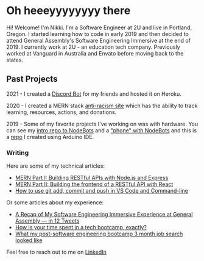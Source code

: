 # Oh heeeyyyyyyyy there

Hi! Welcome! I'm Nikki. I'm a Software Engineer at 2U and live in Portland, Oregon. I started learning how to code in early 2019 and then decided to attend General Assembly's Software Engineering Immersive at the end of 2019. I currently work at 2U - an education tech company. Previously worked at Vanguard in Australia and Envato before moving back to the states.

## Past Projects

2021 - I created a [Discord Bot](https://github.com/nikkiricks/discord-bot) for my friends and hosted it on Heroku.

2020 - I created a MERN stack [anti-racism site](https://github.com/nikkiricks/anti-racism-work) which has the ability to track learning, resources, actions, and donations.

2019 - Some of my favorite projects I've working on was with hardware. You can see my [intro repo to NodeBots](https://github.com/nikkiricks/Node_Bots) and a ["phone" with NodeBots](https://github.com/nikkiricks/Sloane-Phone-Node) and this is a [repo](https://github.com/nikkiricks/Sloane-Phone-Arduino) I created using Arduino IDE.

### Writing

Here are some of my technical articles:
- [MERN Part I: Building RESTful APIs with Node.js and Express](https://medium.com/weekly-webtips/building-restful-apis-with-node-js-and-express-a9f648219f5b)
- [MERN Part II: Building the frontend of a RESTful API with React](https://nikki-ricks.medium.com/mern-part-ii-building-the-frontend-of-a-restful-api-with-react-d10f11a9f19c)
- [How to use git add, commit and push in VS Code and Command-line](https://nikki-ricks.medium.com/how-to-use-git-add-commit-and-push-in-vs-code-and-command-line-35c0e8c47b62)

Or some articles about my experience: 
- [A Recap of My Software Engineering Immersive Experience at General Assembly — in 12 Tweets](https://medium.com/dev-genius/a-recap-of-my-software-engineering-immersive-experience-at-general-assembly-in-12-tweets-d750fa95c766) 
- [How is your time spent in a tech bootcamp, exactly?](https://medium.com/dev-genius/how-is-your-time-spent-in-a-tech-bootcamp-exactly-6d2e1911a3fd) 
- [What my post-software engineering bootcamp 3 month job search looked like](https://medium.com/dev-genius/what-my-post-software-engineering-bootcamp-3-month-job-search-looked-like-d037d474093d)

Feel free to reach out to me on [LinkedIn](https://www.linkedin.com/in/nikki-ricks/)
